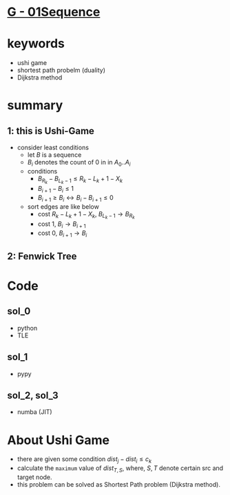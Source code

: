 # [G - 01Sequence](https://atcoder.jp/contests/abc216/tasks/abc216_g)



# keywords 
- ushi game 
- shortest path probelm (duality)
- Dijkstra method 



# summary
## 1: this is Ushi-Game
- consider least conditions
  - let $B$ is a sequence
  - $B_i$ denotes the count of 0 in in $A_0 .. A_i$
  - conditions
    - $B_{R_k} - B_{L_k - 1} \le R_k - L_k + 1 - X_k$
    - $B_{i + 1} - B_{i} \le 1$
    - $B_{i + 1} \ge B_i \leftrightarrow B_i - B_{i + 1} \le 0$
  - sort edges are like below
    - cost $R_k - L_k + 1 - X_k$, $B_{L_k - 1} \rightarrow B_{R_k}$
    - cost 1, $B_i \rightarrow B_{i + 1}$
    - cost 0, $B_{i + 1} \rightarrow B_i$


## 2: Fenwick Tree  



# Code
## sol_0
- python
- TLE 


## sol_1
- pypy


## sol_2, sol_3
- numba (JIT)




# About Ushi Game
- there are given some condition $dist_j - dist_i \le c_k$
- calculate the `maximum` value of $dist_{T, S}$, where, $S, T$ denote certain src and target node.
- this problem can be solved as Shortest Path problem (Dijkstra method).